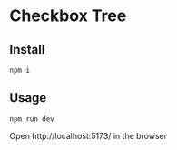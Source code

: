 # Checkbox Tree

## Install

```shell
npm i
```

## Usage

```shell
npm run dev
```

Open http://localhost:5173/ in the browser
